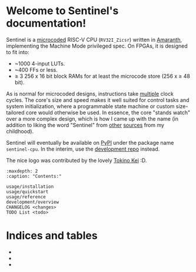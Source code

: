 <!-- Sentinel documentation master file, created by
   sphinx-quickstart on Wed Feb  7 00:04:29 2024.
   You can adapt this file completely to your liking, but it should at least
   contain the root `toctree` directive. -->

# Welcome to Sentinel's documentation!

Sentinel is a [microcoded](https://en.wikipedia.org/wiki/Microcode) RISC-V CPU
(`RV32I_Zicsr`) written in [Amaranth](https://amaranth-lang.org/), implementing
the Machine Mode privileged spec. On FPGAs, it is designed to fit into:

* ~1000 4-input LUTs.
* ~400 FFs or less.
* &ge; 3 256 x 16 bit block RAMs for at least the microcode store (256 x &ge;
  48 bit).

As is normal for microcoded designs, instructions take [multiple](development/internals.md#instruction-cycle-counts)
clock cycles. The core's size and speed makes it well suited for control tasks
and system initialization, where a programmable state machine or custom
size-tailored core would otherwise be used. In essence, the core "stands watch"
over a more complex design, which is how I came up with the name (in addition
to liking the word "Sentinel" from
[other](https://shining.fandom.com/wiki/Sentinel_(Shining_in_the_Darkness))
[sources](http://www.down-the-shore.com/sentinl.html) from my childhood).

Sentinel will eventually be available on [PyPI](https://pypi.org/) under the
package name `sentinel-cpu`. In the interim, use the
[development repo](https://github.com/cr1901/sentinel) instead.

The nice logo was contributed by the lovely [Tokino Kei](https://tokinokei.carrd.co/) :D.

```{toctree}
:maxdepth: 2
:caption: "Contents:"

usage/installation
usage/quickstart
usage/reference
development/overview
CHANGELOG <changes>
TODO List <todo>
```


# Indices and tables

* [](genindex)
* [](modindex)
* [](search)
